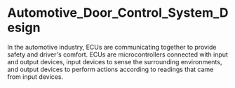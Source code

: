 # Automotive_Door_Control_System_Design

In the automotive industry, ECUs are communicating together to provide safety and driver's comfort.
ECUs are microcontrollers connected with input and output devices, input devices to sense the surrounding environments, and output devices to perform actions according to readings that came from input devices.
